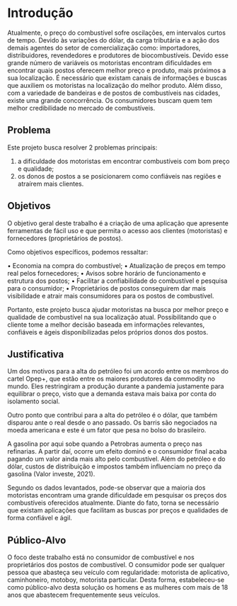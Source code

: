 # Introdução

Atualmente, o preço do combustível sofre oscilações, em intervalos curtos de tempo. Devido às variações do dólar, da carga tributária e a ação dos demais agentes do setor de comercialização como: importadores, distribuidores, revendedores e produtores de biocombustíveis.
Devido esse grande número de variáveis os motoristas encontram dificuldades em encontrar quais postos oferecem melhor preço e produto, mais próximos a sua localização. 
É necessário que existam canais de informações e buscas que auxiliem os motoristas na localização do melhor produto.
Além disso, com a variedade de bandeiras e de postos de combustíveis nas cidades, existe uma grande concorrência. Os consumidores buscam quem tem melhor credibilidade no mercado de combustíveis.

## Problema
Este projeto busca resolver 2 problemas principais:
1) a dificuldade dos motoristas em encontrar combustíveis com bom preço e qualidade;
2) os donos de postos a se posicionarem como confiáveis nas regiões e atraírem mais clientes.


## Objetivos

O objetivo geral deste trabalho é a criação de uma aplicação que apresente ferramentas de fácil uso e que permita o acesso aos clientes (motoristas) e fornecedores (proprietários de postos).

Como objetivos específicos, podemos ressaltar:

•	Economia na compra do combustível;
•	Atualização de preços em tempo real pelos fornecedores;
•	Avisos sobre horário de funcionamento e estrutura dos postos;
•	Facilitar a confiabilidade do combustível e pesquisa para o consumidor;
•	Proprietários de postos conseguirem dar mais visibilidade e atrair mais consumidores para os postos de combustível.

Portanto, este projeto busca ajudar motoristas na busca por melhor preço e qualidade de combustível na sua localização atual. Possibilitando que o cliente tome a melhor decisão baseada em informações relevantes, confiáveis e ágeis disponibilizadas pelos próprios donos dos postos.


## Justificativa

Um dos motivos para a alta do petróleo foi um acordo entre os membros do cartel Opep+, que estão entre os maiores produtores da commodity no mundo. Eles restringiram a produção durante a pandemia justamente para equilibrar o preço, visto que a demanda estava mais baixa por conta do isolamento social.

Outro ponto que contribui para a alta do petróleo é o dólar, que também disparou ante o real desde o ano passado. Os barris são negociados na moeda americana e este é um fator que pesa no bolso do brasileiro.

A gasolina por aqui sobe quando a Petrobras aumenta o preço nas refinarias. A partir daí, ocorre um efeito dominó e o consumidor final acaba pagando um valor ainda mais alto pelo combustível. Além do petróleo e do dólar, custos de distribuição e impostos também influenciam no preço da gasolina
(Valor investe, 2021).

Segundo os dados levantados, pode-se observar que a maioria dos motoristas encontram uma grande dificuldade em pesquisar os preços dos combustíveis oferecidos atualmente. Diante do fato, torna se necessário que existam aplicações que facilitam as buscas por preços e qualidades de forma confiável e ágil. 


## Público-Alvo

O foco deste trabalho está no consumidor de combustível e nos proprietários dos postos de combustível.
O consumidor pode ser qualquer pessoa que abasteça seu veículo com regularidade: motorista de aplicativo, caminhoneiro, motoboy, motorista particular.
Desta forma, estabeleceu-se como público-alvo desta solução os homens e as mulheres com mais de 18 anos que abastecem frequentemente seus veículos.


